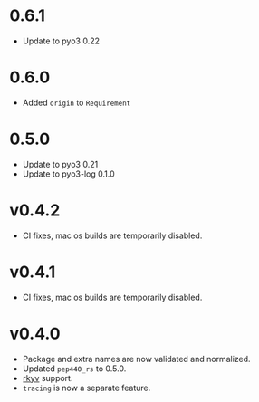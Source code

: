 # 0.6.1

* Update to pyo3 0.22

# 0.6.0

* Added `origin` to `Requirement`

# 0.5.0

* Update to pyo3 0.21
* Update to pyo3-log 0.1.0

# v0.4.2

* CI fixes, mac os builds are temporarily disabled.

# v0.4.1

* CI fixes, mac os builds are temporarily disabled.

# v0.4.0

* Package and extra names are now validated and normalized.
* Updated `pep440_rs` to 0.5.0.
* [rkyv](https://github.com/rkyv/rkyv) support.
* `tracing` is now a separate feature.
